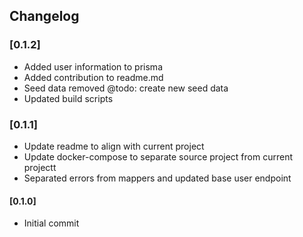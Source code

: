 ## Changelog

### [0.1.2]
- Added user information to prisma
- Added contribution to readme.md
- Seed data removed @todo: create new seed data
- Updated build scripts

### [0.1.1]
- Update readme to align with current project
- Update docker-compose to separate source project from current projectt
- Separated errors from mappers and updated base user endpoint

#### [0.1.0]
- Initial commit
